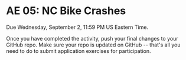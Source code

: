 # AE 05: NC Bike Crashes

Due Wednesday, September 2, 11:59 PM US Eastern Time.

Once you have completed the activity, push your final changes to your GitHub
repo. Make sure your repo is updated on GitHub -- that's all you need to do
to submit application exercises for participation.